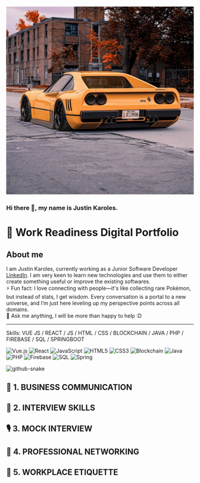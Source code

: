 ![Ferrari Ford](https://raw.githubusercontent.com/JA-Karoles222008237/Digital-Portfolio-PRP3/main/doc/Ferrari%20Ford.jpg)



### Hi there 👋, my name is Justin Karoles.
# 💼 Work Readiness Digital Portfolio
<h2>About me</h2>

I am Justin Karoles, currently working as a Junior Software Developer [LinkedIn](https://www.linkedin.com/in/justin-karoles-05a886224). I am very keen to learn new technologies and use them to either create something useful or improve the existing softwares.   
⚡ Fun fact:  I love connecting with people—it's like collecting rare Pokémon, but instead of stats, I get wisdom. Every conversation is a portal to a new universe, and I’m just here leveling up my perspective points across all domains.  
💬 Ask me anything, I will be more than happy to help :D

<!--
**JA-Karoles222008237/JA-Karoles222008237** is a ✨ _special_ ✨ repository because its `README.md` (this file) appears on your GitHub profile.
-->

---
Skills: VUE JS / REACT / JS / HTML / CSS / BLOCKCHAIN / JAVA / PHP / FIREBASE / SQL / SPRINGBOOT

![Vue.js](https://img.shields.io/badge/vue.js-%2335495e.svg?style=for-the-badge&logo=vue.js&logoColor=%234FC08D)
![React](https://img.shields.io/badge/react-%2320232a.svg?style=for-the-badge&logo=react&logoColor=%2361DAFB)
![JavaScript](https://img.shields.io/badge/javascript-%23323330.svg?style=for-the-badge&logo=javascript&logoColor=%23F7DF1E)
![HTML5](https://img.shields.io/badge/html5-%23E34F26.svg?style=for-the-badge&logo=html5&logoColor=white)
![CSS3](https://img.shields.io/badge/css3-%231572B6.svg?style=for-the-badge&logo=css3&logoColor=white)
![Blockchain](https://img.shields.io/badge/Blockchain-121212?style=for-the-badge&logo=bitcoin&logoColor=orange)
![Java](https://img.shields.io/badge/java-%23ED8B00.svg?style=for-the-badge&logo=openjdk&logoColor=white)
![PHP](https://img.shields.io/badge/php-%23777BB4.svg?style=for-the-badge&logo=php&logoColor=white)
![Firebase](https://img.shields.io/badge/Firebase-039BE5?style=for-the-badge&logo=Firebase&logoColor=white)
![SQL](https://img.shields.io/badge/SQL-%2307405e.svg?style=for-the-badge&logo=sqlite&logoColor=white)
![Spring](https://img.shields.io/badge/spring-%236DB33F.svg?style=for-the-badge&logo=spring&logoColor=white)

  <picture>
  <source media="(prefers-color-scheme: dark)" srcset="https://raw.githubusercontent.com/tobiasmeyhoefer/tobiasmeyhoefer/output/github-snake-dark.svg" />
  <source media="(prefers-color-scheme: light)" srcset="https://raw.githubusercontent.com/tobiasmeyhoefer/tobiasmeyhoefer/output/github-snake.svg" />
  <img alt="github-snake" src="https://raw.githubusercontent.com/tobiasmeyhoefer/tobiasmeyhoefer/output/github-snake.svg" />
</picture>

## 📢 1. BUSINESS COMMUNICATION

## 💬 2. INTERVIEW SKILLS

## 🎙️ 3. MOCK INTERVIEW

## 🤝 4. PROFESSIONAL NETWORKING

## 🏢 5. WORKPLACE ETIQUETTE

